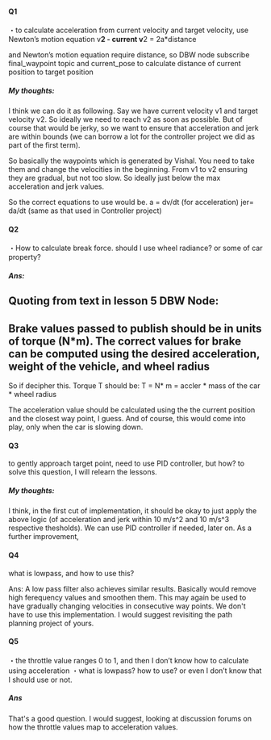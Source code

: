 #### Q1
・to calculate acceleration from current velocity and target velocity, use  Newton’s motion equation
  v**2 - current v**2 = 2a*distance

and Newton’s motion equation require distance, so DBW node subscribe final_waypoint topic and current_pose to calculate distance of current position to target position

##### My thoughts:
I think we can do it as following. Say we have current velocity v1 and target velocity v2. So ideally we need to reach v2 as soon as possible. But of course that would be jerky, so we want to ensure that acceleration and jerk are within bounds (we can borrow a lot for the controller project we did as part of the first term). 

So basically the waypoints which is generated by Vishal. You need to take them and change the velocities in the beginning. From v1 to v2 ensuring they are gradual, but not too slow. So ideally just below the max acceleration and jerk values. 

So the correct equations to use would be. 
a = dv/dt (for acceleration)
jer= da/dt (same as that used in Controller project)


#### Q2
・How to calculate break force. should I use wheel radiance? or some of car property?

##### Ans: 
Quoting from text in lesson 5 DBW Node:
---
Brake values passed to publish should be in units of torque (N*m). The correct values for brake can be computed using the desired acceleration, weight of the vehicle, and wheel radius
---

So if decipher this. Torque T should be: 
T = N* m 
  = accler * mass of the car * wheel radius

The acceleration value should be calculated using the the current position and the closest way point, I guess. And of course, this would come into play, only when the car is slowing down. 


#### Q3
to gently approach target point, need to use PID controller, but how? to solve this question, I will relearn the lessons.

##### My thoughts: 
I think, in the first cut of implementation, it should be okay to just apply the above logic (of acceleration and jerk within 10 m/s^2 and 10 m/s^3 respective thesholds). We can use PID controller if needed, later on. As a further improvement,

#### Q4

what is lowpass, and how to use this?

Ans: A low pass filter also achieves similar results. Basically would remove high ferequency values and smoothen them. This may again be used to have gradually changing velocities in consecutive way points. We don't have to use this implementation. I would suggest revisiting the path planning project of yours. 

#### Q5
・the throttle value ranges 0 to 1, and then I don’t know how to calculate using acceleration
・what is lowpass? how to use? or even I don’t know that I should use or not.

##### Ans
That's a good question. I would suggest, looking at discussion forums on how the throttle values map to acceleration values. 